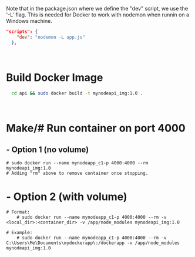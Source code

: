 Note that in the package.json where we define the "dev" script, we use the '-L' flag. This is needed for Docker to work with nodemon when runnin on a Windows machine. 
```json
"scripts": {
    "dev": "nodemon -L app.js"
  },
```

<br>

# Build Docker Image
``` sh
  cd api && sudo docker build -t mynodeapi_img:1.0 .
```

<br>

# Make/# Run container on port 4000

## - Option 1 (no volume)
    # sudo docker run --name mynodeapp_c1-p 4000:4000 --rm mynodeapi_img:1.0
    # Adding "rm" above to remove container once stopping.


# - Option 2 (with volume)
    # Format:
        # sudo docker run --name mynodeapp_c1-p 4000:4000 --rm -v <local_dir>:<container_dir> -v /app/node_modules mynodeapi_img:1.0

    # Example:
        # sudo docker run --name mynodeapp_c1-p 4000:4000 --rm -v C:\Users\Me\Documents\mydockerapp\:/dockerapp -v /app/node_modules mynodeapi_img:1.0
